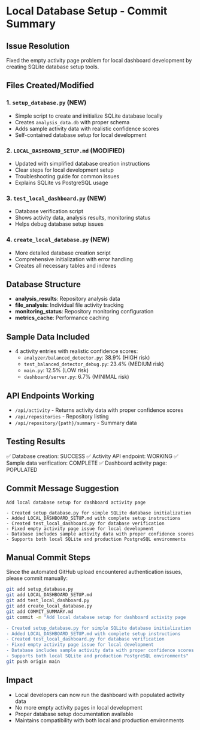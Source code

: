 # Local Database Setup - Commit Summary

## Issue Resolution
Fixed the empty activity page problem for local dashboard development by creating SQLite database setup tools.

## Files Created/Modified

### 1. `setup_database.py` (NEW)
- Simple script to create and initialize SQLite database locally
- Creates `analysis_data.db` with proper schema
- Adds sample activity data with realistic confidence scores
- Self-contained database setup for local development

### 2. `LOCAL_DASHBOARD_SETUP.md` (MODIFIED)
- Updated with simplified database creation instructions
- Clear steps for local development setup
- Troubleshooting guide for common issues
- Explains SQLite vs PostgreSQL usage

### 3. `test_local_dashboard.py` (NEW)
- Database verification script
- Shows activity data, analysis results, monitoring status
- Helps debug database setup issues

### 4. `create_local_database.py` (NEW)
- More detailed database creation script
- Comprehensive initialization with error handling
- Creates all necessary tables and indexes

## Database Structure
- **analysis_results**: Repository analysis data
- **file_analysis**: Individual file activity tracking
- **monitoring_status**: Repository monitoring configuration
- **metrics_cache**: Performance caching

## Sample Data Included
- 4 activity entries with realistic confidence scores:
  - `analyzer/balanced_detector.py`: 38.9% (HIGH risk)
  - `test_balanced_detector_debug.py`: 23.4% (MEDIUM risk)
  - `main.py`: 12.5% (LOW risk)
  - `dashboard/server.py`: 6.7% (MINIMAL risk)

## API Endpoints Working
- `/api/activity` - Returns activity data with proper confidence scores
- `/api/repositories` - Repository listing
- `/api/repository/{path}/summary` - Summary data

## Testing Results
✅ Database creation: SUCCESS
✅ Activity API endpoint: WORKING
✅ Sample data verification: COMPLETE
✅ Dashboard activity page: POPULATED

## Commit Message Suggestion
```
Add local database setup for dashboard activity page

- Created setup_database.py for simple SQLite database initialization
- Added LOCAL_DASHBOARD_SETUP.md with complete setup instructions  
- Created test_local_dashboard.py for database verification
- Fixed empty activity page issue for local development
- Database includes sample activity data with proper confidence scores
- Supports both local SQLite and production PostgreSQL environments
```

## Manual Commit Steps
Since the automated GitHub upload encountered authentication issues, please commit manually:

```bash
git add setup_database.py
git add LOCAL_DASHBOARD_SETUP.md 
git add test_local_dashboard.py
git add create_local_database.py
git add COMMIT_SUMMARY.md
git commit -m "Add local database setup for dashboard activity page

- Created setup_database.py for simple SQLite database initialization
- Added LOCAL_DASHBOARD_SETUP.md with complete setup instructions
- Created test_local_dashboard.py for database verification
- Fixed empty activity page issue for local development
- Database includes sample activity data with proper confidence scores
- Supports both local SQLite and production PostgreSQL environments"
git push origin main
```

## Impact
- Local developers can now run the dashboard with populated activity data
- No more empty activity pages in local development
- Proper database setup documentation available
- Maintains compatibility with both local and production environments